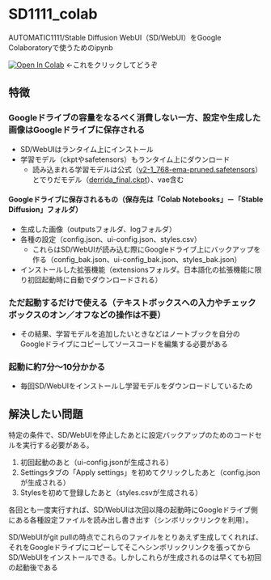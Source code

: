 # SD1111_colab
AUTOMATIC1111/Stable Diffusion WebUI（SD/WebUI）をGoogle Colaboratoryで使うためのipynb

[![Open In Colab](https://colab.research.google.com/assets/colab-badge.svg)](https://colab.research.google.com/github/imamurayusuke/SD1111_colab/blob/main/SD1111_colab.ipynb) ←これをクリックしてどうぞ

## 特徴

### Googleドライブの容量をなるべく消費しない一方、設定や生成した画像はGoogleドライブに保存される
- SD/WebUIはランタイム上にインストール
- 学習モデル（ckptやsafetensors）もランタイム上にダウンロード
  - 読み込まれる学習モデルは公式（[v2-1_768-ema-pruned.safetensors](https://huggingface.co/stabilityai/stable-diffusion-2-1)）とでりだモデル（[derrida_final.ckpt](https://huggingface.co/naclbit/trinart_derrida_characters_v2_stable_diffusion)）、vae含む

#### Googleドライブに保存されるもの（保存先は「Colab Notebooks」－「Stable Diffusion」フォルダ）
- 生成した画像（outputsフォルダ、logフォルダ）
- 各種の設定（config.json、ui-config.json、styles.csv）
  - これらはSD/WebUIが読み込む際にGoogleドライブ上にバックアップを作る（config_bak.json、ui-config_bak.json、styles_bak.json）
- インストールした拡張機能（extensionsフォルダ。日本語化の拡張機能に限り初回起動時に自動でダウンロードされる）

### ただ起動するだけで使える（テキストボックスへの入力やチェックボックスのオン／オフなどの操作は不要）

- その結果、学習モデルを追加したいときなどはノートブックを自分のGoogleドライブにコピーしてソースコードを編集する必要がある

### 起動に約7分～10分かかる
  - 毎回SD/WebUIをインストールし学習モデルをダウンロードしているため

## 解決したい問題

特定の条件で、SD/WebUIを停止したあとに設定バックアップのためのコードセルを実行する必要がある。

1. 初回起動のあと（ui-config.jsonが生成される）
1. Settingsタブの「Apply settings」を初めてクリックしたあと（config.jsonが生成される）
1. Stylesを初めて登録したあと（styles.csvが生成される）

各回とも一度実行すれば、SD/WebUIは次回以降の起動時にGoogleドライブ側にある各種設定ファイルを読み出し書き出す（シンボリックリンクを利用）。

SD/WebUIがgit pullの時点でこれらのファイルをとりあえず生成してくれれば、それをGoogleドライブにコピーしてそこへシンボリックリンクを張ってからSD/WebUIをインストールできる。しかしこれらが生成されるのは早くても初回の起動後である
